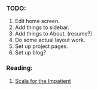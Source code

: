 ### TODO:

1. Edit home screen. 
2. Add things to sidebar.
3. Add things to About. (resume?)
3. Do some actual layout work.
4. Set up project pages.
5. Set up blog?

### Reading:

1. [Scala for the Impatient](http://horstmann.com/scala/)



